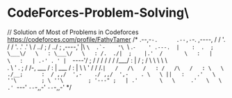 # CodeForces-Problem-Solving\
// Solution of Most of Problems in Codeforces
https://codeforces.com/profile/FathyTamer
/*
                            .--,-``-.      .--,-``-.
                  ,----,   /   /     '.   /   /     '.
                .'   .' \ / ../        ; / ../        ;
              ,----,'    |\ ``\  .`-    '\ ``\  .`-    '
       .---.  |    :  .  ; \___\/   \   : \___\/   \   :
     /.  ./|  ;    |.'  /       \   :   |      \   :   |
   .-' . ' |  `----'/  ;        /  /   /       /  /   /
  /___/ \: |    /  ;  /         \  \   \       \  \   \
  .   \  ' .   ;  /  /-,    ___ /   :   |  ___ /   :   |
   \   \   '  /  /  /.`|   /   /\   /   : /   /\   /   :
    \   \   ./__;      :  / ,,/  ',-    ./ ,,/  ',-    .
     \   \ ||   :    .'   \ ''\        ; \ ''\        ;
      '---" ;   | .'       \   \     .'   \   \     .'
            `---'           `--`-,,-'      `--`-,,-'
*/
